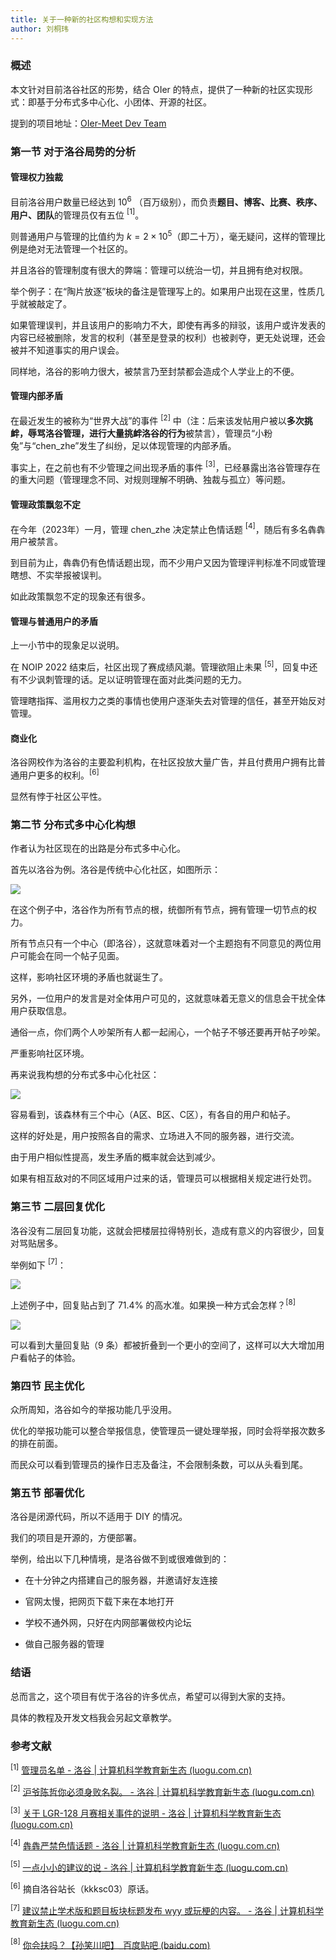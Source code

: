```yaml
---
title: 关于一种新的社区构想和实现方法
author: 刘桐玮
---
```


### 概述

本文针对目前洛谷社区的形势，结合 OIer 的特点，提供了一种新的社区实现形式：即基于分布式多中心化、小团体、开源的社区。

提到的项目地址：[OIer-Meet Dev Team](https://gitee.com/oier-meet-dev-team)

<!--more-->

### 第一节 对于洛谷局势的分析

#### 管理权力独裁

目前洛谷用户数量已经达到 $10^6$ （百万级别），而负责**题目、博客、比赛、秩序、用户、团队**的管理员仅有五位 $^{[1]}$。

则普通用户与管理的比值约为 $k = 2 \times 10^5$（即二十万），毫无疑问，这样的管理比例是绝对无法管理一个社区的。

并且洛谷的管理制度有很大的弊端：管理可以统治一切，并且拥有绝对权限。

举个例子：在“陶片放逐”板块的备注是管理写上的。如果用户出现在这里，性质几乎就被敲定了。

如果管理误判，并且该用户的影响力不大，即使有再多的辩驳，该用户或许发表的内容已经被删除，发言的权利（甚至是登录的权利）也被剥夺，更无处说理，还会被并不知道事实的用户误会。

同样地，洛谷的影响力很大，被禁言乃至封禁都会造成个人学业上的不便。

#### 管理内部矛盾

在最近发生的被称为“世界大战”的事件 $^{[2]}$ 中（注：后来该发帖用户被以**多次挑衅，辱骂洛谷管理，进行大量挑衅洛谷的行为**被禁言），管理员“小粉兔”与“chen_zhe”发生了纠纷，足以体现管理的内部矛盾。

事实上，在之前也有不少管理之间出现矛盾的事件 $^{[3]}$，已经暴露出洛谷管理存在的重大问题（管理理念不同、对规则理解不明确、独裁与孤立）等问题。

#### 管理政策飘忽不定

在今年（2023年）一月，管理 chen_zhe 决定禁止色情话题 $^{[4]}$，随后有多名犇犇用户被禁言。

到目前为止，犇犇仍有色情话题出现，而不少用户又因为管理评判标准不同或管理瞎想、不实举报被误判。

如此政策飘忽不定的现象还有很多。

#### 管理与普通用户的矛盾

上一小节中的现象足以说明。

在 NOIP 2022 结束后，社区出现了赛成绩风潮。管理欲阻止未果 $^{[5]}$，回复中还有不少讽刺管理的话。足以证明管理在面对此类问题的无力。

管理瞎指挥、滥用权力之类的事情也使用户逐渐失去对管理的信任，甚至开始反对管理。

#### 商业化

洛谷网校作为洛谷的主要盈利机构，在社区投放大量广告，并且付费用户拥有比普通用户更多的权利。$^{[6]}$

显然有悖于社区公平性。

### 第二节 分布式多中心化构想

作者认为社区现在的出路是分布式多中心化。

首先以洛谷为例。洛谷是传统中心化社区，如图所示：

![](https://cdn.luogu.com.cn/upload/image_hosting/5l3rvctd.png)

在这个例子中，洛谷作为所有节点的根，统御所有节点，拥有管理一切节点的权力。

所有节点只有一个中心（即洛谷），这就意味着对一个主题抱有不同意见的两位用户可能会在同一个帖子见面。

这样，影响社区环境的矛盾也就诞生了。

另外，一位用户的发言是对全体用户可见的，这就意味着无意义的信息会干扰全体用户获取信息。

通俗一点，你们两个人吵架所有人都一起闹心，一个帖子不够还要再开帖子吵架。

严重影响社区环境。

再来说我构想的分布式多中心化社区：

![](https://cdn.luogu.com.cn/upload/image_hosting/tym9cquo.png)

容易看到，该森林有三个中心（A区、B区、C区），有各自的用户和帖子。

这样的好处是，用户按照各自的需求、立场进入不同的服务器，进行交流。

由于用户相似性提高，发生矛盾的概率就会达到减少。

如果有相互敌对的不同区域用户过来的话，管理员可以根据相关规定进行处罚。

### 第三节 二层回复优化

洛谷没有二层回复功能，这就会把楼层拉得特别长，造成有意义的内容很少，回复对骂贴居多。

举例如下 $^{[7]}$：

![](https://cdn.luogu.com.cn/upload/image_hosting/n52901na.png)

上述例子中，回复贴占到了 $71.4\%$ 的高水准。如果换一种方式会怎样？$^{[8]}$

![](https://cdn.luogu.com.cn/upload/image_hosting/0n92xbm2.png)

可以看到大量回复贴（$9$ 条）都被折叠到一个更小的空间了，这样可以大大增加用户看帖子的体验。

### 第四节 民主优化

众所周知，洛谷如今的举报功能几乎没用。

优化的举报功能可以整合举报信息，使管理员一键处理举报，同时会将举报次数多的排在前面。

而民众可以看到管理员的操作日志及备注，不会限制条数，可以从头看到尾。

### 第五节 部署优化

洛谷是闭源代码，所以不适用于 DIY 的情况。

我们的项目是开源的，方便部署。

举例，给出以下几种情境，是洛谷做不到或很难做到的：

- 在十分钟之内搭建自己的服务器，并邀请好友连接

- 官网太慢，把网页下载下来在本地打开

- 学校不通外网，只好在内网部署做校内论坛

- 做自己服务器的管理

### 结语

总而言之，这个项目有优于洛谷的许多优点，希望可以得到大家的支持。

具体的教程及开发文档我会另起文章教学。

### 参考文献

$^{[1]}$ [管理员名单 - 洛谷 | 计算机科学教育新生态 (luogu.com.cn)](https://www.luogu.com.cn/discuss/327478)

$^{[2]}$ [沪爷陈哲你必须身败名裂。 - 洛谷 | 计算机科学教育新生态 (luogu.com.cn)](https://www.luogu.com.cn/discuss/617084?page=102)

$^{[3]}$ [关于 LGR-128 月赛相关事件的说明 - 洛谷 | 计算机科学教育新生态 (luogu.com.cn)](https://www.luogu.com.cn/discuss/558719)

$^{[4]}$ [犇犇严禁色情话题 - 洛谷 | 计算机科学教育新生态 (luogu.com.cn)](https://www.luogu.com.cn/discuss/565583)

$^{[5]}$ [一点小小的建议的说 - 洛谷 | 计算机科学教育新生态 (luogu.com.cn)](https://www.luogu.com.cn/discuss/522032)

$^{[6]}$ 摘自洛谷站长（kkksc03）原话。

$^{[7]}$ [建议禁止学术版和题目板块标题发布 wyy 或玩梗的内容。 - 洛谷 | 计算机科学教育新生态 (luogu.com.cn)](https://www.luogu.com.cn/discuss/616038?page=3)

$^{[8]}$ [你会扶吗？【孙笑川吧】_百度贴吧 (baidu.com)](https://tieba.baidu.com/p/8452058467)


